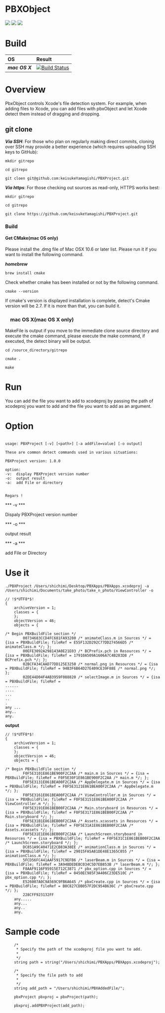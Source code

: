 # PBXObject

[![](https://img.shields.io/badge/Language-C%2B%2B-ff69b4.svg)](https://isocpp.org/)
[![](https://img.shields.io/badge/license-Apache-orange.svg)](https://github.com/keisukeYamagishi/PBXProject/blob/master/LICENSE)
[![](https://img.shields.io/badge/twitter-brew__0-fc3158)](https://twitter.com/brew_0)

# Build
|OS		 |Result	   |
|:---------------|:----------------|
| ***mac OS X*** |[![Build Status](https://travis-ci.org/keisukeYamagishi/PBXProject.svg?branch=master)](https://travis-ci.org/keisukeYamagishi/PBXProject)|

# Overview

PbxObject controls Xcode's file detection system.
For example, when adding files to Xcode, you can add files with pbxObject and let Xcode detect them instead of dragging and dropping.

## git clone

***Via SSH***: For those who plan on regularly making direct commits, cloning over SSH may provide a better experience (which requires uploading SSH keys to GitHub):

```
mkdir gitrepo

cd gitrepo

git cloen git@github.com:keisukeYamagishi/PBXProject.git

```

***Via https***: For those checking out sources as read-only, HTTPS works best:

```
mkdir gitrepo

cd gitrepo

git clone https://github.com/keisukeYamagishi/PBXProject.git

```

### Build 

#### Get CMake(mac OS only)


Please install the .dmg file of Mac OSX 10.6 or later list. Please run it if you want to install the following command.

***homebrew***

```
brew install cmake
```

Check whether cmake has been installed or not by the following command.

```
cmake --version
```
If cmake's version is displayed installation is complete, detect's Cmake version will be 2.7. If it is more than that, you can build it.

### 　mac OS X(mac OS X only)

MakeFile is output if you move to the immediate clone source directory and execute the cmake command, please execute the make command, if executed, the detect binary will be output.

```
cd /source_directory/gitrepo

cmake .

make 

```
# Run 

You can add the file you want to add to xcodeproj by passing the path of xcodeproj you want to add and the file you want to add as an argument.

# Option

```

usage: PBXProject [-v] [<path>] [-a addFile=value] [-o output]

These are common detect commands used in various situations:

PBXProject version: 1.0.0

option: 
-v:  display PBXProject version number
-o:  output result
-a:  add File or directory


Regars !

```

*** -v *** 

Dispaly PBXProject version number

*** -o ***

output result

*** -a ***

add File or Directory

# Use it

```
./PBXProject /Users/shichimi/Desktop/PBXApps/PBXApps.xcodeproj -a  /Users/shichimi/Documents/take_photo/take_n_photo/ViewController -o 

// !$*UTF8*$!
{
	archiveVersion = 1;
	classes = {
	};
	objectVersion = 46;
	objects = {

/* Begin PBXBuildFile section */
		00734683CCD4FC681FA93280 /* animateClass.m in Sources */ = {isa = PBXBuildFile; fileRef = E55F132D292C77DD274566D5 /* animateClass.m */; };
		00EFE3092A298143A0E21E03 /* BCPrefix.pch in Resources */ = {isa = PBXBuildFile; fileRef = 17910A509A1606A7C4B283D8 /* BCPrefix.pch */; };
		02BCFA34CAAD77DD125E3250 /* normal.png in Resources */ = {isa = PBXBuildFile; fileRef = 94B3F6B64D27E409CE39F88E /* normal.png */; };
		02DE44D04F4AB3959F088820 /* selectImage.m in Sources */ = {isa = PBXBuildFile; fileRef = 
......
....
...
..
.
any ...
any..
any.

```

**output**
```
// !$*UTF8*$!
{
	archiveVersion = 1;
	classes = {
	};
	objectVersion = 46;
	objects = {

/* Begin PBXBuildFile section */
		F0F5E3101E861BE900F2C2AA /* main.m in Sources */ = {isa = PBXBuildFile; fileRef = F0F5E30F1E861BE900F2C2AA /* main.m */; };
		F0F5E3131E861BEA00F2C2AA /* AppDelegate.m in Sources */ = {isa = PBXBuildFile; fileRef = F0F5E3121E861BEA00F2C2AA /* AppDelegate.m */; };
		F0F5E3161E861BEA00F2C2AA /* ViewController.m in Sources */ = {isa = PBXBuildFile; fileRef = F0F5E3151E861BEA00F2C2AA /* ViewController.m */; };
		F0F5E3191E861BEB00F2C2AA /* Main.storyboard in Resources */ = {isa = PBXBuildFile; fileRef = F0F5E3171E861BEB00F2C2AA /* Main.storyboard */; };
		F0F5E31B1E861BEB00F2C2AA /* Assets.xcassets in Resources */ = {isa = PBXBuildFile; fileRef = F0F5E31A1E861BEB00F2C2AA /* Assets.xcassets */; };
		F0F5E31E1E861BEB00F2C2AA /* LaunchScreen.storyboard in Resources */ = {isa = PBXBuildFile; fileRef = F0F5E31C1E861BEB00F2C2AA /* LaunchScreen.storyboard */; };
		DC851A9C40471E2CB83A38EE /* animationClass.m in Sources */ = {isa = PBXBuildFile; fileRef = 29015FA5A81DE48E1365C055 /* animationClass.m */; };
		5FCD56FC441AAF5917C9EFB6 /* laserBeam.m in Sources */ = {isa = PBXBuildFile; fileRef = 3A94BDEDEBC034C5D7EB853B /* laserBeam.m */; };
		F8AAF9116F95915E712C3871 /* pbx_option.cpp in Sources */ = {isa = PBXBuildFile; fileRef = 0450EC985F3A406C23DE510C /* pbx_option.cpp */; };
		E526007A0C9A569C9FB6A645 /* pbxCreate.cpp in Sources */ = {isa = PBXBuildFile; fileRef = B0C827CDB057F2DC954B636C /* pbxCreate.cpp */; };
		228CFF923132FF
    any.....
    any...
    any..
    any.

```

# Sample code

```
    /*
     * Specify the path of the xcodeproj file you want to add.
     *
     */
    string path = string("/Users/shichimi/PBXApps/PBXApps.xcodeproj");
    
    /*
     * Specify the file path to add
     *
     */
    string add_path = "/Users/shichimi/PBXAddedFile/";
    
    pbxProject pbxproj = pbxProject(path);
    
    pbxproj.addPBXProject(add_path);

```


